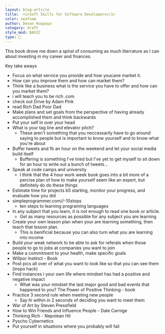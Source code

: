 ```yaml
---
layout: blog-article
title:  <i>Soft Skills for Software Developers</i>
color: seafoam
author: Devan Huapaya
category: draft
style_mod: BASIC
type: 📙
---
```


This book drove me down a spiral of consuming as much literrature as I can about
investing in my career and finances.

Key take aways
- Focus on what service you provide and how youcane market it.
- How can you improve them and how can market them?
- Think like a business what is the service you have to offer and how can you market them?
- i will teach you to be rich .com
- check out Drive by Adam Pink
- read Rich Dad Poor Dad
- Make plans and set goals from the perspective of having already accomplished them and think backwards
- Put your self in over your head
- What is your tag line and elevator pitch?
    - These aren't something that you neccessarily have to go around saying to people
        but is important to know yourself and to know what you're about
- Buffer tweets and fb an hour on the weekend and let your social media build itself
    - Buffering is something I've tried but I've yet to get myself to sit down for an hour to write out a bunch of tweets...
- Speak at code camps and university
    - I think that the 4 hour work week book goes into a bit more of a percise plan of how to
        make yourself seem like an expert, but definitely do do these things
- Estimate time for projects b5 starting, monitor your progress, and evaluate how you did
- simpleprogrammer.com//-10stops
    - ten steps to learning programing languages
- In any subject that you learn, it is not enough to read one book or article.
    - Get as many resources as possible for any subject you are learning
- Create your own leason plan when your are learning something, then teach that lesson plan.
    - This is benificial because you can also turn what you are learning into income
- Build your weak network to be able to ask for referals when those people to go to jobs
    at companies you want to join
- Make a commitment to your health, make specific goals
- Willpor Instinct - Book
- Post pics all over of what you want to look like so that you can see them (inspo hack)
- Find instances i your own life where mindset has had a positive and negative impact
    - What was your mindset the last major good and bad events that happened to you?
The Power of Positive Thinking - book
- Practice 3 second rule when meeting new people
    - Say hi within in 2 seconds of deciding you want to meet them
- War of Art by Steven Pressfield
- How to Win Friends and Influence People - Dale Carnige
- Thinking Rich - Nepolean Hil
- Pyscho Cybernetics
- Put yourself in situations where you probably will fail
